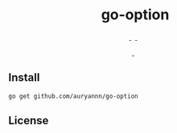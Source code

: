 
<div align="center">

# go-option

<p>
  <a href="https://github.com/auryannn/go-option/releases">
    <picture>
      <source media="(prefers-color-scheme: dark)" srcset="https://img.shields.io/github/v/release/auryannn/go-option?style=for-the-badge&label=release&labelColor=17202d&color=525deb">
      <img src="">
    </picture>
  </a>
  &nbsp;
  <a href="go.mod">
    <picture>
      <source media="(prefers-color-scheme: dark)" srcset="https://img.shields.io/github/go-mod/go-version/auryannn/go-option?style=for-the-badge&label=go&labelColor=17202d&color=525ceb">
      <img src="">
    </picture>
  </a>
  &nbsp;
  <a href="https://pkg.go.dev/mod/github.com/auryannn/go-option">
    <picture>
      <source media="(prefers-color-scheme: dark)" srcset="https://img.shields.io/badge/reference-go?style=for-the-badge&label=go&labelColor=17202d&color=007d9c">
      <img src="">
    </picture>
  </a>
</p>

<p>
  <a href="https://github.com/auryannn/go-option/actions/workflows/ci.yml">
    <picture>
      <source media="(prefers-color-scheme: dark)" srcset="https://img.shields.io/github/actions/workflow/status/auryannn/go-option/ci.yml?style=for-the-badge&label=ci&labelColor=17202d">
      <img src="">
    </picture>
  </a>
  &nbsp;
  <a href="https://codecov.io/gh/auryannn/go-option">
    <picture>
      <source media="(prefers-color-scheme: dark)" srcset="https://img.shields.io/codecov/c/github/auryannn/go-option?style=for-the-badge&label=coverage&labelColor=17202d">
      <img src="">
    </picture>
  </a>
</p>

</div>

## Install

```shell
go get github.com/auryannn/go-option
```

## License

